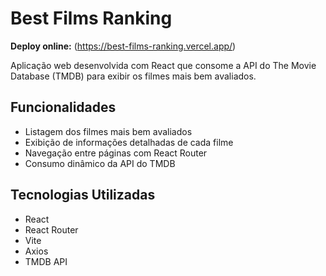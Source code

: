 # Best Films Ranking

**Deploy online:** (https://best-films-ranking.vercel.app/)
  
Aplicação web desenvolvida com React que consome a API do The Movie Database (TMDB) para exibir os filmes mais bem avaliados.

## Funcionalidades

-  Listagem dos filmes mais bem avaliados
-  Exibição de informações detalhadas de cada filme
-  Navegação entre páginas com React Router
-  Consumo dinâmico da API do TMDB

## Tecnologias Utilizadas

- React
- React Router
- Vite
- Axios
- TMDB API
